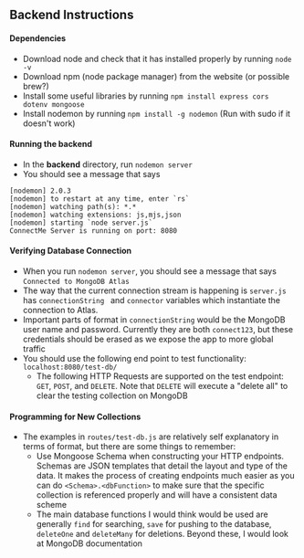 ## Backend Instructions

#### Dependencies
* Download node and check that it has installed properly by running `node -v`
* Download npm (node package manager) from the website (or possible brew?)
* Install some useful libraries by running `npm install express cors dotenv mongoose`
* Install nodemon by running `npm install -g nodemon` (Run with sudo if it doesn't work)

#### Running the backend
* In the **backend** directory, run `nodemon server`
* You should see a message that says 
```
[nodemon] 2.0.3
[nodemon] to restart at any time, enter `rs`
[nodemon] watching path(s): *.*
[nodemon] watching extensions: js,mjs,json
[nodemon] starting `node server.js`
ConnectMe Server is running on port: 8080
```

#### Verifying Database Connection
* When you run `nodemon server`, you should see a message that says `Connected to MongoDB Atlas`
* The way that the current connection stream is happening is `server.js` has `connectionString ` and `connector` variables which instantiate the connection to Atlas.  
* Important parts of format in `connectionString` would be the MongoDB user name and password.  Currently they are both `connect123`, but these credentials should be erased as we expose the app to more global traffic
* You should use the following end point to test functionality: `localhost:8080/test-db/`
   * The following HTTP Requests are supported on the test endpoint: `GET`, `POST`, and `DELETE`.  Note that `DELETE` will execute a "delete all" to clear the testing collection on MongoDB

#### Programming for New Collections
* The examples in `routes/test-db.js` are relatively self explanatory in terms of format, but there are some things to remember:
    * Use Mongoose Schema when constructing your HTTP endpoints.  Schemas are JSON templates that detail the layout and type of the data. It makes the process of creating endpoints much easier as you can do `<Schema>.<dbFunction>` to make sure that the specific collection is referenced properly and will have a consistent data scheme
    * The main database functions I would think would be used are generally `find` for searching, `save` for pushing to the database, `deleteOne` and `deleteMany` for deletions.  Beyond these, I would look at MongoDB documentation
